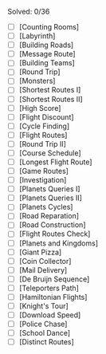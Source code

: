 Solved: 0/36<br/>
- [ ] [Counting Rooms]
- [ ] [Labyrinth]
- [ ] [Building Roads]
- [ ] [Message Route]
- [ ] [Building Teams]
- [ ] [Round Trip]
- [ ] [Monsters]
- [ ] [Shortest Routes I]
- [ ] [Shortest Routes II]
- [ ] [High Score]
- [ ] [Flight Discount]
- [ ] [Cycle Finding]
- [ ] [Flight Routes]
- [ ] [Round Trip II]
- [ ] [Course Schedule]
- [ ] [Longest Flight Route]
- [ ] [Game Routes]
- [ ] [Investigation]
- [ ] [Planets Queries I]
- [ ] [Planets Queries II]
- [ ] [Planets Cycles]
- [ ] [Road Reparation]
- [ ] [Road Construction]
- [ ] [Flight Routes Check]
- [ ] [Planets and Kingdoms]
- [ ] [Giant Pizza]
- [ ] [Coin Collector]
- [ ] [Mail Delivery]
- [ ] [De Bruijn Sequence]
- [ ] [Teleporters Path]
- [ ] [Hamiltonian Flights]
- [ ] [Knight's Tour]
- [ ] [Download Speed]
- [ ] [Police Chase]
- [ ] [School Dance]
- [ ] [Distinct Routes]